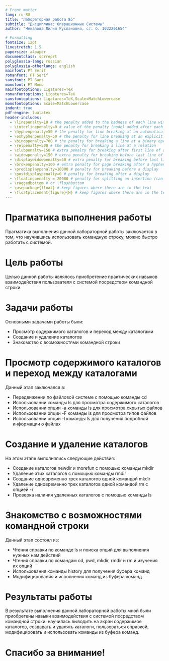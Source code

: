 ```yaml
---
# Front matter
lang: ru-RU
title: "Лабораторная работа №5"
subtitle: "Дисциплина: Операционные Системы"
author: "Чекалова Лилия Руслановна, ст. б. 1032201654"

# Formatting
fontsize: 12pt
linestretch: 1.5
papersize: a4paper
documentclass: scrreprt
polyglossia-lang: russian
polyglossia-otherlangs: english
mainfont: PT Serif
romanfont: PT Serif
sansfont: PT Sans
monofont: PT Mono
mainfontoptions: Ligatures=TeX
romanfontoptions: Ligatures=TeX
sansfontoptions: Ligatures=TeX,Scale=MatchLowercase
monofontoptions: Scale=MatchLowercase
indent: true
pdf-engine: lualatex
header-includes:
  - \linepenalty=10 # the penalty added to the badness of each line within a paragraph (no associated penalty node) Increasing the value makes tex try to have fewer lines in the paragraph.
  - \interlinepenalty=0 # value of the penalty (node) added after each line of a paragraph.
  - \hyphenpenalty=50 # the penalty for line breaking at an automatically inserted hyphen
  - \exhyphenpenalty=50 # the penalty for line breaking at an explicit hyphen
  - \binoppenalty=700 # the penalty for breaking a line at a binary operator
  - \relpenalty=500 # the penalty for breaking a line at a relation
  - \clubpenalty=150 # extra penalty for breaking after first line of a paragraph
  - \widowpenalty=150 # extra penalty for breaking before last line of a paragraph
  - \displaywidowpenalty=50 # extra penalty for breaking before last line before a display math
  - \brokenpenalty=100 # extra penalty for page breaking after a hyphenated line
  - \predisplaypenalty=10000 # penalty for breaking before a display
  - \postdisplaypenalty=0 # penalty for breaking after a display
  - \floatingpenalty = 20000 # penalty for splitting an insertion (can only be split footnote in standard LaTeX)
  - \raggedbottom # or \flushbottom
  - \usepackage{float} # keep figures where there are in the text
  - \floatplacement{figure}{H} # keep figures where there are in the text
---
```


# Прагматика выполнения работы

Прагматика выполнения данной лабораторной работы заключается в том, что научившись использовать командную строку, можно быстро работать с системой.

# Цель работы

Целью данной работы являлось приобретение практических навыков взаимодействия пользователя с системой посредством командной строки.

# Задачи работы

Основными задачами работы были:

* Просмотр содержимого каталогов и переход между каталогами
* Создание и удаление каталогов
* Знакомство с возможностями командной строки

# Просмотр содержимого каталогов и переход между каталогами

Данный этап заключался в:

* Передвижении по файловой системе с помощью команды cd
* Использовании команды ls для просмотра содержимого каталогов
* Использовании опции -a команды ls для просмотра скрытых файлов
* Использовании опции -F команды ls для просмотра типов файлов
* Использовании опции -l команды ls для получения подробной информации о файлах

# Создание и удаление каталогов

На этом этапе выполнялись следующие действия:

* Создание каталогов newdir и morefun с помощью команды mkdir
* Удаление этих каталогов с помощью команды rmdir
* Создание одновременно трех каталогов одной командой mkdir
* Удаление одновременно трех каталогов одной командой rm с опцией -r
* Проверка наличия удаленных каталогов с помощью команды ls

# Знакомство с возможностями командной строки

Данный этап состоял из:

* Чтения справки по команде ls и поиска опций для выполнения нужных нам действий
* Чтения справки по командам cd, pwd, mkdir, rmdir и rm и изучения их опций
* Использования команды history для получения буфера команд
* Модифицирования и исполнения команд из буфера команд

# Результаты работы

В результате выполнения данной лабораторной работы мной были приобретены навыки взаимодействия с системой посредством командной строки: научилась выводить на экран содержимое каталогов, создавать и удалять каталоги, пользоваться справкой, модифицировать и использовать команды из буфера команд.

# Спасибо за внимание!